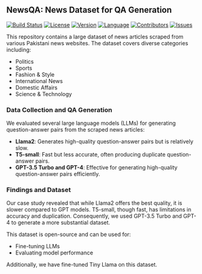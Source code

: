 ## NewsQA: News Dataset for QA Generation
[![Build Status](https://img.shields.io/github/actions/workflow/status/faizan1234567/QALLM/build.yml)](https://github.com/faizan1234567/QALLM/actions)
[![License](https://img.shields.io/github/license/faizan1234567/QALLM)](https://github.com/faizan1234567/QALLM/blob/main/LICENSE)
[![Version](https://img.shields.io/github/v/tags/faizan1234567/QALLM)](https://github.com/faizan1234567/QALLM/Tags)
[![Language](https://img.shields.io/github/languages/top/faizan1234567/QALLM)](https://github.com/faizan1234567/QALLM)
[![Contributors](https://img.shields.io/github/contributors/faizan1234567/QALLM)](https://github.com/faizan1234567/QALLM/graphs/contributors)
[![Issues](https://img.shields.io/github/issues/faizan1234567/QALLM)](https://github.com/faizan1234567/QALLM/issues)


This repository contains a large dataset of news articles scraped from various Pakistani news websites. The dataset covers diverse categories including:

- Politics
- Sports
- Fashion & Style
- International News
- Domestic Affairs
- Science & Technology

### Data Collection and QA Generation

We evaluated several large language models (LLMs) for generating question-answer pairs from the scraped news articles:

- **Llama2**: Generates high-quality question-answer pairs but is relatively slow.
- **T5-small**: Fast but less accurate, often producing duplicate question-answer pairs.
- **GPT-3.5 Turbo and GPT-4**: Effective for generating high-quality question-answer pairs efficiently.

### Findings and Dataset

Our case study revealed that while Llama2 offers the best quality, it is slower compared to GPT models. T5-small, though fast, has limitations in accuracy and duplication. Consequently, we used GPT-3.5 Turbo and GPT-4 to generate a more substantial dataset.

This dataset is open-source and can be used for:

- Fine-tuning LLMs
- Evaluating model performance

Additionally, we have fine-tuned Tiny Llama on this dataset.

